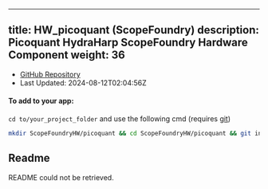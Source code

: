 
---
title: HW_picoquant (ScopeFoundry)
description: Picoquant HydraHarp ScopeFoundry Hardware Component
weight: 36
---
- [GitHub Repository](https://github.com/ScopeFoundry/HW_picoquant)
- Last Updated: 2024-08-12T02:04:56Z


#### To add to your app:

`cd to/your_project_folder` and use the following cmd (requires [git](/docs/100_development/20_git/))

```bash
mkdir ScopeFoundryHW/picoquant && cd ScopeFoundryHW/picoquant && git init --initial-branch=master && git remote add upstream_ScopeFoundry https://github.com/ScopeFoundry/HW_picoquant && git pull upstream_ScopeFoundry master && cd ../..
```

## Readme
README could not be retrieved.
